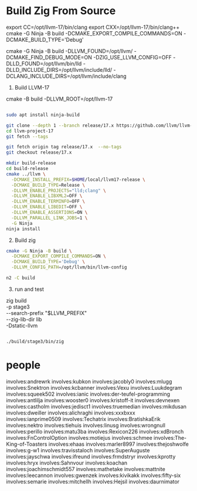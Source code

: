 # Build Zig From Source


export CC=/opt/llvm-17/bin/clang
export CXX=/opt/llvm-17/bin/clang++
cmake -G Ninja -B build -DCMAKE_EXPORT_COMPILE_COMMANDS=ON -DCMAKE_BUILD_TYPE='Debug'


cmake -G Ninja -B build -DLLVM_FOUND=/opt/llvm/ -DCMAKE_FIND_DEBUG_MODE=ON -DZIG_USE_LLVM_CONFIG=OFF -DLLD_FOUND=/opt/llvm/bin/lld -DLLD_INCLUDE_DIRS=/opt/llvm/include/lld/ -DCLANG_INCLUDE_DIRS=/opt/llvm/include/clang

1. Build LLVM-17

cmake -B build -DLLVM_ROOT=/opt/llvm-17

```bash

sudo apt install ninja-build

git clone --depth 1 --branch release/17.x https://github.com/llvm/llvm-project llvm-project-17
cd llvm-project-17
git fetch --tags

git fetch origin tag release/17.x  --no-tags
git checkout release/17.x

mkdir build-release
cd build-release
cmake ../llvm \
  -DCMAKE_INSTALL_PREFIX=$HOME/local/llvm17-release \
  -DCMAKE_BUILD_TYPE=Release \
  -DLLVM_ENABLE_PROJECTS="lld;clang" \
  -DLLVM_ENABLE_LIBXML2=OFF \
  -DLLVM_ENABLE_TERMINFO=OFF \
  -DLLVM_ENABLE_LIBEDIT=OFF \
  -DLLVM_ENABLE_ASSERTIONS=ON \
  -DLLVM_PARALLEL_LINK_JOBS=1 \
  -G Ninja
ninja install


```


2. Build zig

```bash
cmake -G Ninja -B build \
  -DCMAKE_EXPORT_COMPILE_COMMANDS=ON \
  -DCMAKE_BUILD_TYPE='Debug' \
  -DLLVM_CONFIG_PATH=/opt/llvm/bin/llvm-config

n2 -C build


```

3. run and test

zig build \
  -p stage3 \
  --search-prefix "$LLVM_PREFIX" \
  --zig-lib-dir lib \
  -Dstatic-llvm


```bash

./build/stage3/bin/zig


```







# people

involves:andrewrk
involves:kubkon
involves:jacobly0
involves:mlugg
involves:Snektron
involves:kcbanner
involves:Vexu
involves:Luukdegram
involves:squeek502
involves:ianic
involves:der-teufel-programming
involves:antlilja
involves:wooster0
involves:kristoff-it
involves:devnexen
involves:castholm
involves:jedisct1
involves:truemedian
involves:mikdusan
involves:dweiller
involves:alichraghi
involves:xxxbxxx
involves:ianprime0509
involves:Techatrix
involves:BratishkaErik
involves:nektro
involves:tiehuis
involves:linusg
involves:wrongnull
involves:perillo
involves:matu3ba
involves:Rexicon226
involves:xdBronch
involves:FnControlOption
involves:motiejus
involves:schmee
involves:The-King-of-Toasters
involves:ehaas
involves:marler8997
involves:thejoshwolfe
involves:g-w1
involves:travisstaloch
involves:SuperAuguste
involves:jayschwa
involves:ifreund
involves:frmdstryr
involves:kprotty
involves:hryx
involves:Sahnvour
involves:koachan
involves:joachimschmidt557
involves:mathetake
involves:mattnite
involves:leecannon
involves:gwenzek
involves:kivikakk
involves:fifty-six
involves:semarie
involves:mitchellh
involves:Hejsil
involves:daurnimator
